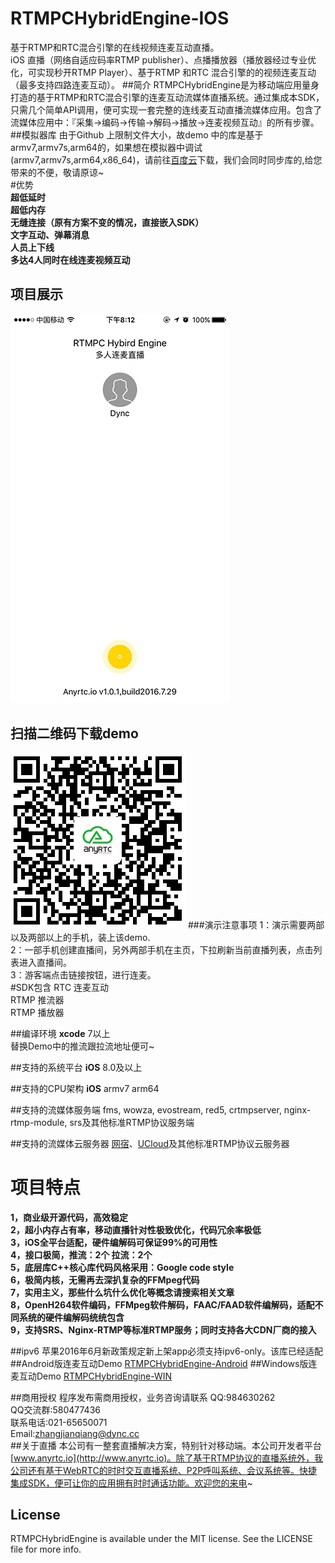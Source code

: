 # RTMPCHybridEngine-IOS
基于RTMP和RTC混合引擎的在线视频连麦互动直播。<br/>
iOS 直播（网络自适应码率RTMP publisher）、点播播放器（播放器经过专业优化，可实现秒开RTMP Player）、基于RTMP 和RTC 混合引擎的的视频连麦互动（最多支持四路连麦互动）。
##简介
RTMPCHybridEngine是为移动端应用量身打造的基于RTMP和RTC混合引擎的连麦互动流媒体直播系统。通过集成本SDK，只需几个简单API调用，便可实现一套完整的连线麦互动直播流媒体应用。包含了流媒体应用中：『采集->编码->传输->解码->播放->连麦视频互动』的所有步骤。</br>
##模拟器库
由于Github 上限制文件大小，故demo 中的库是基于armv7,armv7s,arm64的，如果想在模拟器中调试(armv7,armv7s,arm64,x86_64)，请前往[百度云](https://pan.baidu.com/s/1jI38lKU)下载，我们会同时同步库的,给您带来的不便，敬请原谅~</br>
#优势</br>
**超低延时**</br>
**超低内存**</br>
**无缝连接（原有方案不变的情况，直接嵌入SDK）**</br>
**文字互动、弹幕消息**</br>
**人员上下线**</br>
**多达4人同时在线连麦视频互动**</br>
## 项目展示
![living](living.gif)
## 扫描二维码下载demo
![scan](scan.png)
###演示注意事项
1：演示需要两部以及两部以上的手机，装上该demo.</br>
2：一部手机创建直播间，另外两部手机在主页，下拉刷新当前直播列表，点击列表进入直播间。</br>
3：游客端点击链接按钮，进行连麦。</br>
#SDK包含
RTC 连麦互动</br>
RTMP 推流器</br>
RTMP 播放器</br>

##编译环境
**xcode** 7以上</br>
替换Demo中的推流跟拉流地址便可~


##支持的系统平台
**iOS** 8.0及以上

##支持的CPU架构
**iOS** armv7 arm64  

##支持的流媒体服务端
fms, wowza, evostream, red5, crtmpserver, nginx-rtmp-module, srs及其他标准RTMP协议服务端

##支持的流媒体云服务器
[网宿](http://www.wangsucloud.com/)、[UCloud](https://www.ucloud.cn/)及其他标准RTMP协议云服务器

# 项目特点
**1，商业级开源代码，高效稳定**</br>
**2，超小内存占有率，移动直播针对性极致优化，代码冗余率极低**</br>
**3，iOS全平台适配，硬件编解码可保证99%的可用性**</br>
**4，接口极简，推流：2个   拉流：2个**</br>
**5，底层库C++核心库代码风格采用：Google code style**</br>
**6，极简内核，无需再去深扒复杂的FFMpeg代码**</br>
**7，实用主义，那些什么坑什么优化等概念请搜索相关文章**</br>
**8，OpenH264软件编码，FFMpeg软件解码，FAAC/FAAD软件编解码，适配不同系统的硬件编解码统统包含**</br>
**9，支持SRS、Nginx-RTMP等标准RTMP服务；同时支持各大CDN厂商的接入**</br>

##ipv6
苹果2016年6月新政策规定新上架app必须支持ipv6-only。该库已经适配
##Android版连麦互动Demo
[RTMPCHybridEngine-Android](https://github.com/AnyRTC/RTMPCHybirdEngine-Android)
##Windows版连麦互动Demo
[RTMPCHybridEngine-WIN](https://github.com/AnyRTC/RTMPCHybirdEngine-WIN)

##商用授权
程序发布需商用授权，业务咨询请联系
QQ:984630262 </br>
QQ交流群:580477436</br>
联系电话:021-65650071</br>
Email:zhangjianqiang@dync.cc</br>
##关于直播
本公司有一整套直播解决方案，特别针对移动端。本公司开发者平台[www.anyrtc.io](http://www.anyrtc.io)。除了基于RTMP协议的直播系统外，我公司还有基于WebRTC的时时交互直播系统、P2P呼叫系统、会议系统等。快捷集成SDK，便可让你的应用拥有时时通话功能。欢迎您的来电~
## License

RTMPCHybridEngine is available under the MIT license. See the LICENSE file for more info.
